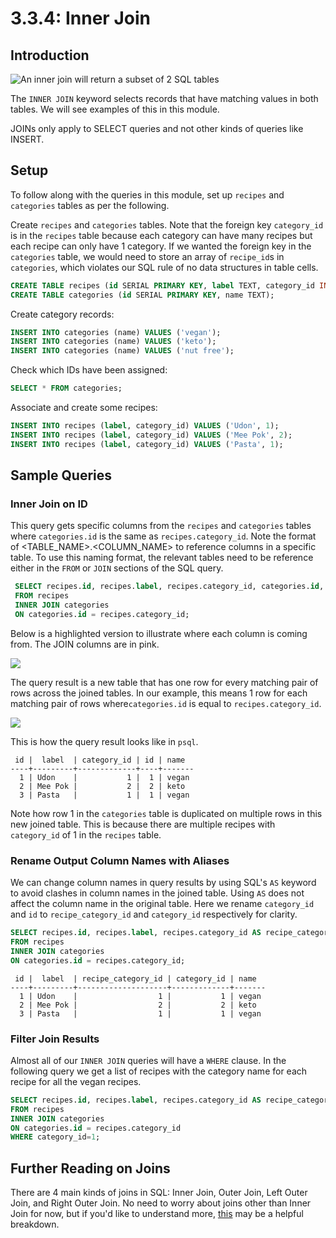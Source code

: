 # 3.3.4: Inner Join

## Introduction

![An inner join will return a subset of 2 SQL tables](../../../old\_bootcamp\_docs/.gitbook/assets/join-venn.jpg)

The `INNER JOIN` keyword selects records that have matching values in both tables. We will see examples of this in this module.

JOINs only apply to SELECT queries and not other kinds of queries like INSERT.

## Setup

To follow along with the queries in this module, set up `recipes` and `categories` tables as per the following.

Create `recipes` and `categories` tables. Note that the foreign key `category_id` is in the `recipes` table because each category can have many recipes but each recipe can only have 1 category. If we wanted the foreign key in the `categories` table, we would need to store an array of `recipe_id`s in `categories`, which violates our SQL rule of no data structures in table cells.

```sql
CREATE TABLE recipes (id SERIAL PRIMARY KEY, label TEXT, category_id INTEGER);
CREATE TABLE categories (id SERIAL PRIMARY KEY, name TEXT);
```

Create category records:

```sql
INSERT INTO categories (name) VALUES ('vegan');
INSERT INTO categories (name) VALUES ('keto');
INSERT INTO categories (name) VALUES ('nut free');
```

Check which IDs have been assigned:

```sql
SELECT * FROM categories;
```

Associate and create some recipes:

```sql
INSERT INTO recipes (label, category_id) VALUES ('Udon', 1);
INSERT INTO recipes (label, category_id) VALUES ('Mee Pok', 2);
INSERT INTO recipes (label, category_id) VALUES ('Pasta', 1);
```

## Sample Queries

### Inner Join on ID

This query gets specific columns from the `recipes` and `categories` tables where `categories.id` is the same as `recipes.category_id`. Note the format of \<TABLE\_NAME>.\<COLUMN\_NAME> to reference columns in a specific table. To use this naming format, the relevant tables need to be reference either in the `FROM` or `JOIN` sections of the SQL query.

```sql
 SELECT recipes.id, recipes.label, recipes.category_id, categories.id, categories.name
 FROM recipes
 INNER JOIN categories
 ON categories.id = recipes.category_id;
```

Below is a highlighted version to illustrate where each column is coming from. The JOIN columns are in pink.

![](../../../old\_bootcamp\_docs/.gitbook/assets/join-query.jpg)

The query result is a new table that has one row for every matching pair of rows across the joined tables. In our example, this means 1 row for each matching pair of rows where`categories.id` is equal to `recipes.category_id`.

![](../../../old\_bootcamp\_docs/.gitbook/assets/join-table.jpg)

This is how the query result looks like in `psql`.

```
 id |  label  | category_id | id | name
----+---------+-------------+----+-------
  1 | Udon    |           1 |  1 | vegan
  2 | Mee Pok |           2 |  2 | keto
  3 | Pasta   |           1 |  1 | vegan
```

Note how row 1 in the `categories` table is duplicated on multiple rows in this new joined table. This is because there are multiple recipes with `category_id` of 1 in the `recipes` table.

### Rename Output Column Names with Aliases

We can change column names in query results by using SQL's `AS` keyword to avoid clashes in column names in the joined table. Using `AS` does not affect the column name in the original table. Here we rename `category_id` and `id` to `recipe_category_id` and `category_id` respectively for clarity.

```sql
SELECT recipes.id, recipes.label, recipes.category_id AS recipe_category_id, categories.id AS category_id, categories.name
FROM recipes
INNER JOIN categories
ON categories.id = recipes.category_id;
```

```
 id |  label  | recipe_category_id | category_id | name
----+---------+--------------------+-------------+-------
  1 | Udon    |                  1 |           1 | vegan
  2 | Mee Pok |                  2 |           2 | keto
  3 | Pasta   |                  1 |           1 | vegan
```

### Filter Join Results

Almost all of our `INNER JOIN` queries will have a `WHERE` clause. In the following query we get a list of recipes with the category name for each recipe for all the vegan recipes.

```sql
SELECT recipes.id, recipes.label, recipes.category_id AS recipe_category_id, categories.id AS category_id, categories.name
FROM recipes
INNER JOIN categories
ON categories.id = recipes.category_id
WHERE category_id=1;
```

## Further Reading on Joins

There are 4 main kinds of joins in SQL: Inner Join, Outer Join, Left Outer Join, and Right Outer Join. No need to worry about joins other than Inner Join for now, but if you'd like to understand more, [this](https://www.w3schools.com/sql/sql\_join.asp) may be a helpful breakdown.
